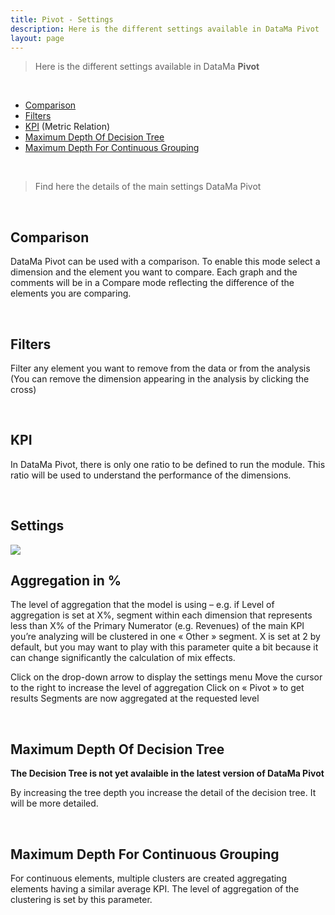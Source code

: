 ```yaml
---
title: Pivot - Settings
description: Here is the different settings available in DataMa Pivot
layout: page
---
```



> Here is the different settings available in DataMa **Pivot**

<br>

- [Comparison](#comparison)
- [Filters](#filters)
- [KPI](#filters) (Metric Relation)
- [Maximum Depth Of Decision Tree](#maximum-depth-of-decision-tree)
- [Maximum Depth For Continuous Grouping](#maximum-depth-for-continuous-grouping)


<br>

> Find here the details of the main settings DataMa Pivot

<br>

## Comparison

DataMa Pivot can be used with a comparison. To enable this mode select a dimension and the element you want to compare. Each graph and the comments will be in a Compare mode reflecting the difference of the elements you are comparing.

<br>

## Filters

Filter any element you want to remove from the data or from the analysis  (You can remove the dimension appearing
in the analysis by clicking the cross)

<br>

## KPI

In DataMa Pivot, there is only one ratio to be defined to run the module. This ratio will be used to understand the performance of the dimensions.

<br>

## Settings

<img src="{{site.url}}/{{site.baseurl}}/core_app/new/journey/interface/images/journey_settings.jpg">

<br/>

## Aggregation in %

The level of aggregation that the model is using – e.g. if Level of aggregation is set at X%, segment within each dimension that represents less than X% of the Primary Numerator (e.g. Revenues) of the main KPI you’re analyzing will be clustered in one « Other » segment. X is set at 2 by default, but you may want to play with this parameter quite a bit because it can change significantly the calculation of mix effects.

Click on the drop-down arrow to display the settings menu
Move the cursor to the right to increase the level of aggregation
Click on « Pivot » to get results
Segments are now aggregated at the requested level

<br/>

## Maximum Depth Of Decision Tree

**The Decision Tree is not yet avalaible in the latest version of DataMa Pivot**

By increasing the tree depth you increase the detail of the decision tree. It will be more detailed.

<br/>

## Maximum Depth For Continuous Grouping

For continuous elements, multiple clusters are created aggregating elements having a similar average KPI. The level of aggregation of the clustering is set by this parameter.
